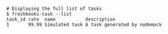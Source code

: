     # Displaying the full list of tasks
    $ freshbooks-task --list
    task_id rate  name           description                 
    1       99.99 Simulated task A task generated by nodemock
